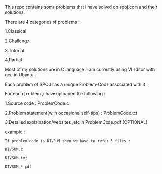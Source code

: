 This repo contains some problems that i have solved on spoj.com and their solutions.

There are 4 categories of problems :

1.Classical

2.Challenge

3.Tutorial

4.Partial

Most of my solutions are in C language .I am currently using VI editor with gcc in Ubuntu .

Each problem of SPOJ has a unique Problem-Code associated with it .

For each problem ,i have uploaded the following :

1.Source code : ProblemCode.c

2.Problem statement(with occasional self-tips) : ProblemCode.txt

3.Detailed explaination/websites ,etc in ProblemCode.pdf (OPTIONAL)

example :

	If problem-code is DIVSUM then we have to refer 3 files :

	DIVSUM.c

	DIVSUM.txt

	DIVSUM_*.pdf
